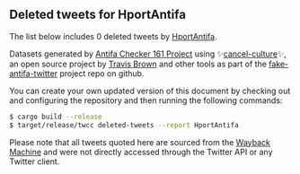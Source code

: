 ## Deleted tweets for HportAntifa

The list below includes 0 deleted tweets by
[HportAntifa](https://twitter.com/HportAntifa).



Datasets generated by [Antifa Checker 161 Project](https://twitter.com/antifacheck161) using ✨[cancel-culture](https://github.com/travisbrown/cancel-culture)✨, an open source project by 
[Travis Brown](https://twitter.com/travisbrown) and other tools as part of the 
[fake-antifa-twitter](https://github.com/antifacheck161/fake-antifa-twitter) project repo on github.

You can create your own updated version of this document by checking out and configuring the
repository and then running the following commands:

```bash
$ cargo build --release
$ target/release/twcc deleted-tweets --report HportAntifa
```

Please note that all tweets quoted here are sourced from the
[Wayback Machine](https://web.archive.org) and were not directly accessed through the Twitter API or
any Twitter client.


